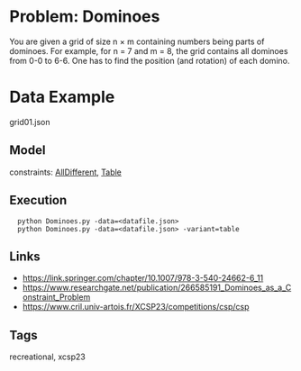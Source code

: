 # Problem: Dominoes

You are given a grid of size n × m containing numbers being parts of dominoes.
For example, for n = 7 and m = 8, the grid contains all dominoes from 0-0 to 6-6.
One has to find the position (and rotation) of each domino.

# Data Example
  grid01.json

## Model
  constraints: [AllDifferent](https://pycsp.org/documentation/constraints/AllDifferent), [Table](https://pycsp.org/documentation/constraints/Table)

## Execution
```
  python Dominoes.py -data=<datafile.json>
  python Dominoes.py -data=<datafile.json> -variant=table
```

## Links
  - https://link.springer.com/chapter/10.1007/978-3-540-24662-6_11
  - https://www.researchgate.net/publication/266585191_Dominoes_as_a_Constraint_Problem
  - https://www.cril.univ-artois.fr/XCSP23/competitions/csp/csp

## Tags
  recreational, xcsp23
